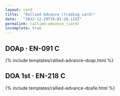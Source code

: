 ```yaml
---
layout: card
title:  "Rallied Advance (trading card)"
date:   "2022-12-29T16:01:28.115Z"
permalink: rallied-advance_(card)
incomplete: true
---
```


## DOAp &middot; EN-091 C

{% include templates/rallied-advance-doap.html %}


## DOA 1st &middot; EN-218 C

{% include templates/rallied-advance-doa1e.html %}
